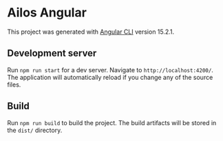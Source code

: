 # Ailos Angular

This project was generated with [Angular CLI](https://github.com/angular/angular-cli) version 15.2.1.

## Development server

Run `npm run start` for a dev server. Navigate to `http://localhost:4200/`. The application will automatically reload if you change any of the source files.

## Build

Run `npm run build` to build the project. The build artifacts will be stored in the `dist/` directory.

